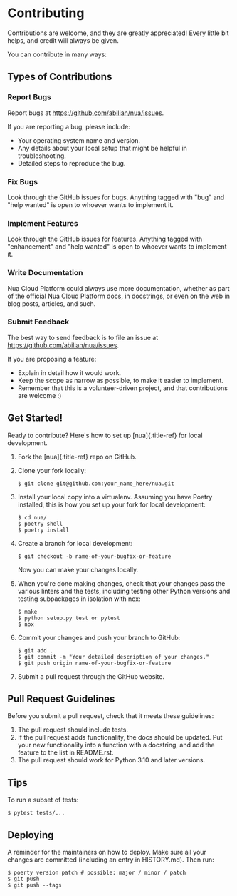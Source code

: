 # Contributing

Contributions are welcome, and they are greatly appreciated! Every
little bit helps, and credit will always be given.

You can contribute in many ways:

## Types of Contributions

### Report Bugs

Report bugs at <https://github.com/abilian/nua/issues>.

If you are reporting a bug, please include:

- Your operating system name and version.
- Any details about your local setup that might be helpful in
  troubleshooting.
- Detailed steps to reproduce the bug.

### Fix Bugs

Look through the GitHub issues for bugs. Anything tagged with "bug"
and "help wanted" is open to whoever wants to implement it.

### Implement Features

Look through the GitHub issues for features. Anything tagged with
"enhancement" and "help wanted" is open to whoever wants to
implement it.

### Write Documentation

Nua Cloud Platform could always use more documentation, whether as part
of the official Nua Cloud Platform docs, in docstrings, or even on the
web in blog posts, articles, and such.

### Submit Feedback

The best way to send feedback is to file an issue at
<https://github.com/abilian/nua/issues>.

If you are proposing a feature:

- Explain in detail how it would work.
- Keep the scope as narrow as possible, to make it easier to
  implement.
- Remember that this is a volunteer-driven project, and that
  contributions are welcome :)

## Get Started!

Ready to contribute? Here\'s how to set up [nua]{.title-ref} for local
development.

1. Fork the [nua]{.title-ref} repo on GitHub.

2. Clone your fork locally:

   ```shell
   $ git clone git@github.com:your_name_here/nua.git
   ```

3. Install your local copy into a virtualenv. Assuming you have
   Poetry installed, this is how you set up your fork for
   local development:

   ```shell
   $ cd nua/
   $ poetry shell
   $ poetry install 
   ```

4. Create a branch for local development:

   ``` shell
   $ git checkout -b name-of-your-bugfix-or-feature
   ```

   Now you can make your changes locally.

5. When you're done making changes, check that your changes pass
   the various linters and the tests, including testing other Python
   versions and testing subpackages in isolation with nox:

   ``` shell
   $ make
   $ python setup.py test or pytest
   $ nox
   ```

6. Commit your changes and push your branch to GitHub:

   ``` shell
   $ git add .
   $ git commit -m "Your detailed description of your changes."
   $ git push origin name-of-your-bugfix-or-feature
   ```

7. Submit a pull request through the GitHub website.

## Pull Request Guidelines

Before you submit a pull request, check that it meets these guidelines:

1. The pull request should include tests.
2. If the pull request adds functionality, the docs should be updated.
   Put your new functionality into a function with a docstring, and add
   the feature to the list in README.rst.
3. The pull request should work for Python 3.10 and later versions. 

## Tips

To run a subset of tests:

``` shell
$ pytest tests/...
```

## Deploying

A reminder for the maintainers on how to deploy. Make sure all your
changes are committed (including an entry in HISTORY.md). Then run:

``` shell
$ poerty version patch # possible: major / minor / patch
$ git push
$ git push --tags
```
